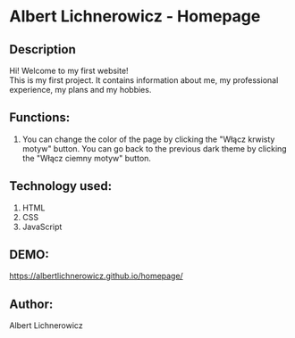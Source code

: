 # Albert Lichnerowicz - Homepage

## Description

Hi! Welcome to my first website!   
This is my first project. It contains information about me, my professional experience, my plans and my hobbies.

## Functions:

1. You can change the color of the page by clicking the "Włącz krwisty motyw" button. You can go back to the previous dark theme by clicking the "Włącz ciemny motyw" button.

##  Technology used:

1.  HTML
2.  CSS
3.  JavaScript

## DEMO:

https://albertlichnerowicz.github.io/homepage/

## Author:

Albert Lichnerowicz
